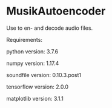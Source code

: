 # MusikAutoencoder

Use to en- and decode audio files.


Requirements:

python            version: 3.7.6

numpy             version: 1.17.4

soundfile         version: 0.10.3.post1

tensorflow        version: 2.0.0

matplotlib        version: 3.1.1

